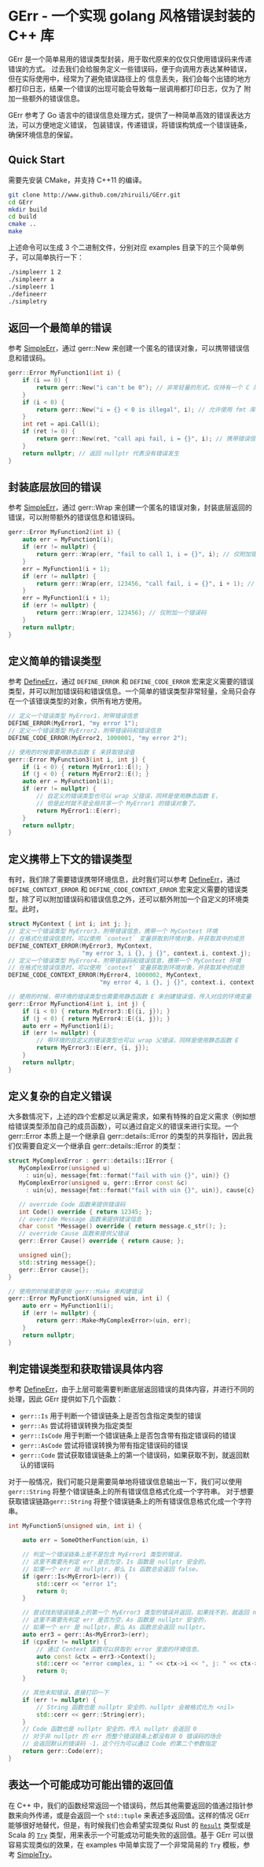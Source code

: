 # GErr - 一个实现 golang 风格错误封装的 C++ 库

GErr 是一个简单易用的错误类型封装，用于取代原来的仅仅只使用错误码来传递错误的方式。
过去我们会给服务定义一些错误码，便于向调用方表达某种错误，但在实际使用中，经常为了避免错误路径上的
信息丢失，我们会每个出错的地方都打印日志，结果一个错误的出现可能会导致每一层调用都打印日志，仅为了
附加一些额外的错误信息。

GErr 参考了 Go 语言中的错误信息处理方式，提供了一种简单高效的错误表达方法，可以方便地定义错误，
包装错误，传递错误，将错误构筑成一个错误链条，确保环境信息的保留。

## Quick Start

需要先安装 CMake，并支持 C++11 的编译。

```bash
git clone http://www.github.com/zhiruili/GErr.git
cd GErr
mkdir build
cd build
cmake ..
make
```

上述命令可以生成 3 个二进制文件，分别对应 examples 目录下的三个简单例子，可以简单执行一下：

```bash
./simpleerr 1 2
./simpleerr a
./simpleerr 1
./defineerr
./simpletry
```

## 返回一个最简单的错误

参考 [SimpleErr](https://www.github.com/zhiruili/GErr/tree/master/examples/simpleerr)，通过 gerr::New 来创建一个匿名的错误对象，可以携带错误信息和错误码。

```c++
gerr::Error MyFunction1(int i) {
    if (i == 0) {
        return gerr::New("i can't be 0"); // 非常轻量的形式，仅持有一个 C 风格字符串
    }
    if (i < 0) {
        return gerr::New("i = {} < 0 is illegal", i); // 允许使用 fmt 库的形式格式化字符串
    }
    int ret = api.Call(i);
    if (ret != 0) {
        return gerr::New(ret, "call api fail, i = {}", i); // 携带错误信息和错误码
    }
    return nullptr; // 返回 nullptr 代表没有错误发生
}
```

## 封装底层放回的错误

参考 [SimpleErr](https://www.github.com/zhiruili/GErr/tree/master/examples/simpleerr)，通过 gerr::Wrap 来创建一个匿名的错误对象，封装底层返回的错误，可以附带额外的错误信息和错误码。

```c++
gerr::Error MyFunction2(int i) {
    auto err = MyFunction1(i);
    if (err != nullptr) {
        return gerr::Wrap(err, "fail to call 1, i = {}", i); // 仅附加错误信息
    }
    err = MyFunction1(i + 1);
    if (err != nullptr) {
        return gerr::Wrap(err, 123456, "call fail, i = {}", i + 1); // 附加错误码和信息
    }
    err = MyFunction1(i + 1);
    if (err != nullptr) {
        return gerr::Wrap(err, 123456); // 仅附加一个错误码
    }
    return nullptr;
}
```

## 定义简单的错误类型

参考 [DefineErr](https://www.github.com/zhiruili/GErr/tree/master/examples/defineerr)，通过 `DEFINE_ERROR` 和 `DEFINE_CODE_ERROR` 宏来定义需要的错误类型，并可以附加错误码和错误信息。一个简单的错误类型非常轻量，全局只会存在一个该错误类型的对象，供所有地方使用。

```c++
// 定义一个错误类型 MyError1，附带错误信息
DEFINE_ERROR(MyError1, "my error 1");
// 定义一个错误类型 MyError2，附带错误码和错误信息
DEFINE_CODE_ERROR(MyError2, 1000001, "my error 2"); 

// 使用的时候需要用静态函数 E 来获取错误值
gerr::Error MyFunction3(int i, int j) {
    if (i < 0) { return MyError1::E(); }
    if (j < 0) { return MyError2::E(); }
    auto err = MyFunction1(i);
    if (err != nullptr) {
        // 自定义的错误类型也可以 wrap 父错误，同样是使用静态函数 E，
        // 但是此时就不是全局共享一个 MyError1 的错误对象了。
        return MyError1::E(err);
    }
    return nullptr;
}
```

## 定义携带上下文的错误类型

有时，我们除了需要错误携带环境信息，此时我们可以参考 [DefineErr](https://www.github.com/zhiruili/GErr/tree/master/examples/defineerr)，通过 `DEFINE_CONTEXT_ERROR` 和 `DEFINE_CODE_CONTEXT_ERROR` 宏来定义需要的错误类型，除了可以附加错误码和错误信息之外，还可以额外附加一个自定义的环境类型。此时，

```c++
struct MyContext { int i; int j; };
// 定义一个错误类型 MyError3，附带错误信息，携带一个 MyContext 环境
// 在格式化错误信息时，可以使用 `context` 变量获取到环境对象，并获取其中的成员
DEFINE_CONTEXT_ERROR(MyError3, MyContext, 
                     "my error 3, i {}, j {}", context.i, context.j);
// 定义一个错误类型 MyError4，附带错误码和错误信息，携带一个 MyContext 环境
// 在格式化错误信息时，可以使用 `context` 变量获取到环境对象，并获取其中的成员
DEFINE_CODE_CONTEXT_ERROR(MyError4, 1000002, MyContext,
                          "my error 4, i {}, j {}", context.i, context.j);

// 使用的时候，带环境的错误类型也需要用静态函数 E 来创建错误值，传入对应的环境变量
gerr::Error MyFunction4(int i, int j) {
    if (i < 0) { return MyError3::E({i, j}); }
    if (j < 0) { return MyError4::E({i, j}); }
    auto err = MyFunction1(i);
    if (err != nullptr) {
        // 带环境的自定义的错误类型也可以 wrap 父错误，同样是使用静态函数 E
        return MyError3::E(err, {i, j});
    }
    return nullptr;
}
```

## 定义复杂的自定义错误

大多数情况下，上述的四个宏都足以满足需求，如果有特殊的自定义需求（例如想给错误类型添加自己的成员函数），可以通过自定义的错误来进行实现。一个 gerr::Error 本质上是一个继承自 gerr::details::IError 的类型的共享指针，因此我们仅需要自定义一个继承自 gerr::details::IError 的类型：

```c++
struct MyComplexError : gerr::details::IError {
   MyComplexError(unsigned u)
     : uin{u}, message{fmt::format("fail with uin {}", uin)} {}
   MyComplexError(unsigned u, gerr::Error const &c)
     : uin{u}, message{fmt::format("fail with uin {}", uin)}, cause{c} {}

   // override Code 函数来提供错误码
   int Code() override { return 12345; };
   // override Message 函数来提供错误信息
   char const *Message() override { return message.c_str(); };
   // override Cause 函数来提供父错误
   gerr::Error Cause() override { return cause; };

   unsigned uin{};
   std::string message{};
   gerr::Error cause{};
}

// 使用的时候需要使用 gerr::Make 来构建错误
gerr::Error MyFunctionX(unsigned uin, int i) {
    auto err = MyFunction1(i);
    if (err != nullptr) {
        return gerr::Make<MyComplexError>(uin, err);
    }
    return nullptr;
}
```

## 判定错误类型和获取错误具体内容

参考 [DefineErr](https://www.github.com/zhiruili/GErr/tree/master/examples/defineerr)，由于上层可能需要判断底层返回错误的具体内容，并进行不同的处理，因此 GErr 提供如下几个函数：

* `gerr::Is` 用于判断一个错误链条上是否包含指定类型的错误
* `gerr::As` 尝试将错误转换为指定类型
* `gerr::IsCode` 用于判断一个错误链条上是否包含带有指定错误码的错误
* `gerr::AsCode` 尝试将错误转换为带有指定错误码的错误
* `gerr::Code` 尝试获取错误链条上的第一个错误码，如果获取不到，就返回默认的错误码

对于一般情况，我们可能只是需要简单地将错误信息输出一下，我们可以使用 `gerr::String` 将整个错误链条上的所有错误信息格式化成一个字符串。
对于想要获取错误链路`gerr::String` 将整个错误链条上的所有错误信息格式化成一个字符串。

```c++
int MyFunction5(unsigned uin, int i) {

    auto err = SomeOtherFunction(uin, i)

    // 判定一个错误链条上是不是包含 MyError1 类型的错误，
    // 这里不需要先判定 err 是否为空，Is 函数是 nullptr 安全的，
    // 如果一个 err 是 nullptr，那么 Is 函数总会返回 false。
    if (gerr::Is<MyError1>(err)) {
        std::cerr << "error 1";
        return 0;
    }

    // 尝试找到错误链条上的第一个 MyError3 类型的错误并返回，如果找不到，就返回 nullptr，
    // 这里不需要先判定 err 是否为空，As 函数是 nullptr 安全的，
    // 如果一个 err 是 nullptr，那么 As 函数总会返回 nullptr。
    auto err3 = gerr::As<MyError3>(err);
    if (cpxErr != nullptr) {
        // 通过 Context 函数可以获取到 error 里面的环境信息。
        auto const &ctx = err3->Context();
        std::cerr << "error complex, i: " << ctx->i << ", j: " << ctx->j; 
        return 0;
    }

    // 其他未知错误，直接打印一下
    if (err != nullptr) {
        // String 函数也是 nullptr 安全的，nullptr 会被格式化为 <nil>
        std::cerr << gerr::String(err);
    }
    // Code 函数也是 nullptr 安全的，传入 nullptr 会返回 0
    // 对于非 nullptr 的 err 而整个错误链条上都没有非 0 错误码的场合
    // 会返回默认的错误码 -1，这个行为可以通过 Code 的第二个参数指定
    return gerr::Code(err);
}
```

## 表达一个可能成功可能出错的返回值

在 C++ 中，我们的函数经常返回一个错误码，然后其他需要返回的值通过指针参数来向外传递，或是会返回一个 `std::tuple` 来表述多返回值。这样的情况 GErr 能够很好地替代，但是，有时候我们也会希望实现类似 Rust 的 [`Result`](https://doc.rust-lang.org/std/result/enum.Result.html) 类型或是 Scala 的 [`Try`](https://www.scala-lang.org/api/current/scala/util/Try.html) 类型，用来表示一个可能成功可能失败的返回值。基于 GErr 可以很容易实现类似的效果，在 examples 中简单实现了一个非常简易的 `Try` 模板，参考 [SimpleTry](https://www.github.com/zhiruili/GErr/tree/master/examples/simpletry)。
